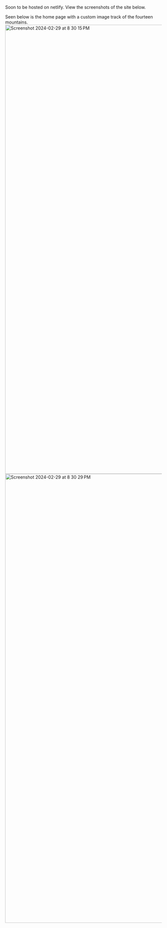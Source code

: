 Soon to be hosted on netlify. View the screenshots of the site below. 

Seen below is the home page with a custom image track of the fourteen mountains. 
<img width="1440" alt="Screenshot 2024-02-29 at 8 30 15 PM" src="https://github.com/sai-k-n/8Thou/assets/75547536/c1782182-321b-4182-8c81-a8fe1e5697a0">
<img width="1440" alt="Screenshot 2024-02-29 at 8 30 29 PM" src="https://github.com/sai-k-n/8Thou/assets/75547536/f0719bcb-079f-4e04-bfb3-c8b89588bb70">
